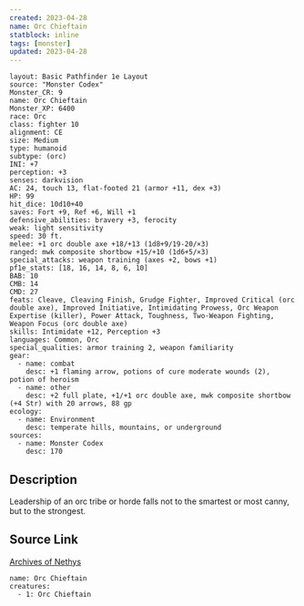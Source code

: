 ```yaml
---
created: 2023-04-28
name: Orc Chieftain
statblock: inline
tags: [monster]
updated: 2023-04-28
---
```

```statblock
layout: Basic Pathfinder 1e Layout
source: "Monster Codex"
Monster_CR: 9
name: Orc Chieftain
Monster_XP: 6400
race: Orc
class: fighter 10
alignment: CE
size: Medium
type: humanoid
subtype: (orc)
INI: +7
perception: +3
senses: darkvision
AC: 24, touch 13, flat-footed 21 (armor +11, dex +3)
HP: 99
hit_dice: 10d10+40
saves: Fort +9, Ref +6, Will +1
defensive_abilities: bravery +3, ferocity
weak: light sensitivity
speed: 30 ft.
melee: +1 orc double axe +18/+13 (1d8+9/19-20/×3)
ranged: mwk composite shortbow +15/+10 (1d6+5/×3)
special_attacks: weapon training (axes +2, bows +1)
pf1e_stats: [18, 16, 14, 8, 6, 10]
BAB: 10
CMB: 14
CMD: 27
feats: Cleave, Cleaving Finish, Grudge Fighter, Improved Critical (orc double axe), Improved Initiative, Intimidating Prowess, Orc Weapon Expertise (killer), Power Attack, Toughness, Two-Weapon Fighting, Weapon Focus (orc double axe)
skills: Intimidate +12, Perception +3
languages: Common, Orc
special_qualities: armor training 2, weapon familiarity
gear:
  - name: combat
    desc: +1 flaming arrow, potions of cure moderate wounds (2), potion of heroism
  - name: other
    desc: +2 full plate, +1/+1 orc double axe, mwk composite shortbow (+4 Str) with 20 arrows, 88 gp
ecology:
  - name: Environment
    desc: temperate hills, mountains, or underground
sources:
  - name: Monster Codex
    desc: 170
```
## Description
Leadership of an orc tribe or horde falls not to the smartest or most canny, but to the strongest.
## Source Link
[Archives of Nethys](https://aonprd.com/MonsterDisplay.aspx?ItemName=Orc%20Chieftain)
```encounter-table
name: Orc Chieftain
creatures:
  - 1: Orc Chieftain
```
